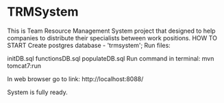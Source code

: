 # TRMSystem

This is Team Resource Management System project that designed to help companies to distribute their specialists between work positions.
HOW TO START
Create postgres database - 'trmsystem';
Run files:

initDB.sql
functionsDB.sql
populateDB.sql
Run command in terminal: mvn tomcat7:run

In web browser go to link: http://localhost:8088/

System is fully ready.
